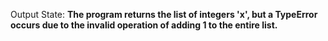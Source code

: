 Output State: **The program returns the list of integers 'x', but a TypeError occurs due to the invalid operation of adding 1 to the entire list.**